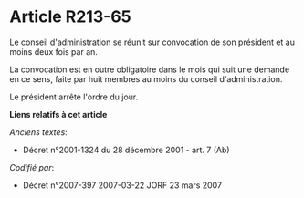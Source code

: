 # Article R213-65

Le conseil d'administration se réunit sur convocation de son président et au moins deux fois par an.

La convocation est en outre obligatoire dans le mois qui suit une demande en ce sens, faite par huit membres au moins du
conseil d'administration.

Le président arrête l'ordre du jour.

**Liens relatifs à cet article**

_Anciens textes_:

  - Décret n°2001-1324 du 28 décembre 2001 - art. 7 (Ab)

_Codifié par_:

  - Décret n°2007-397 2007-03-22 JORF 23 mars 2007

